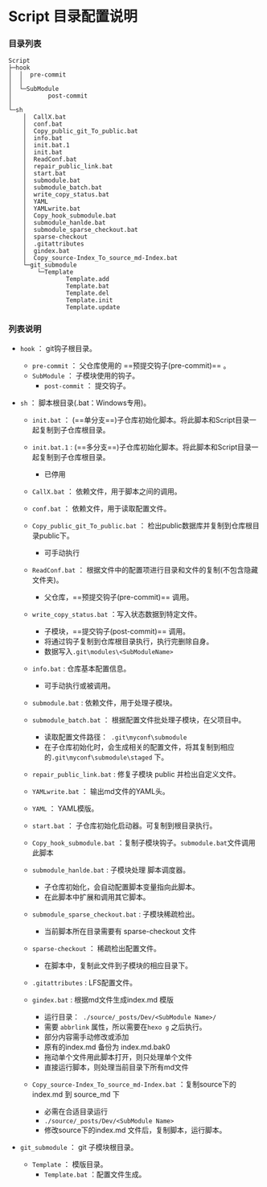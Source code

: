 # Script 目录配置说明

### 目录列表

```
Script
├─hook
│  │  pre-commit
│  │  
│  └─SubModule
│          post-commit
│          
└─sh
    │  CallX.bat
    │  conf.bat
    │  Copy_public_git_To_public.bat
    │  info.bat
    │  init.bat.1
    │  init.bat
    │  ReadConf.bat
    │  repair_public_link.bat
    │  start.bat
    │  submodule.bat
    │  submodule_batch.bat
    │  write_copy_status.bat
    │  YAML
    │  YAMLwrite.bat
    │  Copy_hook_submodule.bat
    │  submodule_hanlde.bat
    │  submodule_sparse_checkout.bat
    │  sparse-checkout
    │  .gitattributes
    │  gindex.bat
    │  Copy_source-Index_To_source_md-Index.bat
    └─git_submodule
        └─Template
                Template.add
                Template.bat
                Template.del
                Template.init
                Template.update
```



### 列表说明

* `hook`   ： git钩子根目录。
  * `pre-commit`  ： 父仓库使用的 ==预提交钩子(pre-commit)==  。
  * `SubModule` ： 子模块使用的钩子。
    * `post-commit` ： 提交钩子。



* `sh`  ： 脚本根目录(.bat：Windows专用)。
  * `init.bat` ： (==单分支==)子仓库初始化脚本。将此脚本和Script目录一起复制到子仓库根目录。
  * `init.bat.1` : (==多分支==)子仓库初始化脚本。将此脚本和Script目录一起复制到子仓库根目录。
    * 已停用
  * `CallX.bat`  ： 依赖文件，用于脚本之间的调用。
  * `conf.bat` ： 依赖文件，用于读取配置文件。
  * `Copy_public_git_To_public.bat`  ： 检出public数据库并复制到仓库根目录public下。
    * 可手动执行
  * `ReadConf.bat` ： 根据文件中的配置项进行目录和文件的复制(不包含隐藏文件夹)。
    * 父仓库，==预提交钩子(pre-commit)==  调用。
  * `write_copy_status.bat`  ：写入状态数据到特定文件。
    * 子模块，==提交钩子(post-commit)== 调用。
    * 将通过钩子复制到仓库根目录执行，执行完删除自身。
    * 数据写入`.git\modules\<SubModuleName>`
  * `info.bat`  :  仓库基本配置信息。
    * 可手动执行或被调用。
  * `submodule.bat`  :  依赖文件，用于处理子模块。
  * `submodule_batch.bat`  ： 根据配置文件批处理子模块，在父项目中。
    * 读取配置文件路径：` .git\myconf\submodule`
    * 在子仓库初始化时，会生成相关的配置文件，将其复制到相应的`.git\myconf\submodule\staged` 下。
  * `repair_public_link.bat`  :  修复子模块 public 并检出自定义文件。
  * `YAMLwrite.bat` ： 输出md文件的YAML头。
  * `YAML` ： YAML模版。
  * `start.bat` ： 子仓库初始化启动器。可复制到根目录执行。
  * `Copy_hook_submodule.bat`  ：复制子模块钩子。`submodule.bat`文件调用此脚本
  * `submodule_hanlde.bat` :  子模块处理 脚本调度器。
    * 子仓库初始化，会自动配置脚本变量指向此脚本。
    * 在此脚本中扩展和调用其它脚本。
  * `submodule_sparse_checkout.bat` : 子模块稀疏检出。
    * 当前脚本所在目录需要有 sparse-checkout 文件
  * `sparse-checkout` ： 稀疏检出配置文件。
    * 在脚本中，复制此文件到子模块的相应目录下。
  * `.gitattributes` : LFS配置文件。
  * `gindex.bat` :  根据md文件生成index.md 模版

    * 运行目录：` ./source/_posts/Dev/<SubModule Name>/`
    * 需要 `abbrlink` 属性，所以需要在`hexo g` 之后执行。
    * 部分内容需手动修改或添加
    * 原有的index.md 备份为 index.md.bak0
    * 拖动单个文件用此脚本打开，则只处理单个文件
    * 直接运行脚本，则处理当前目录下所有md文件
  * `Copy_source-Index_To_source_md-Index.bat` ：复制source下的index.md 到 source_md 下
    * 必需在合适目录运行
    * `./source/_posts/Dev/<SubModule Name>`
    * 修改source下的index.md 文件后，复制脚本，运行脚本。
* `git_submodule`  ： git 子模块根目录。
  * `Template`  ： 模版目录。
    * `Template.bat` ：配置文件生成。




